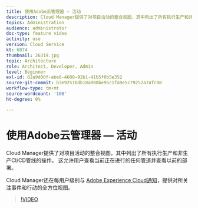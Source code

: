 ```yaml
---
title: 使用Adobe云管理器 — 活动
description: Cloud Manager提供了对项目活动的整合视图，其中列出了所有执行生产和非生产CI/CD管线的操作。 这允许用户查看当前正在进行的任何管道并查看以前的部署。
topics: Administration
audience: administrator
doc-type: feature video
activity: use
version: Cloud Service
kt: 6874
thumbnail: 26319.jpg
topic: Architecture
role: Architect, Developer, Admin
level: Beginner
exl-id: 82a9d00f-abe6-4600-92b1-41b5f0b5e352
source-git-commit: b3e9251bdb18a008be95c1fa9e5c79252a74fc98
workflow-type: tm+mt
source-wordcount: '108'
ht-degree: 0%

---
```


# 使用Adobe云管理器 — 活动

Cloud Manager提供了对项目活动的整合视图，其中列出了所有执行生产和非生产CI/CD管线的操作。 这允许用户查看当前正在进行的任何管道并查看以前的部署。

Cloud Manager还在每用户级别与 [Adobe Experience Cloud通知](https://experienceleague.adobe.com/docs/experience-manager-cloud-manager/using/how-to-use/notifications.html)，提供对所关注事件和行动的全方位视图。

>[!VIDEO](https://video.tv.adobe.com/v/26319?quality=12&learn=on)
